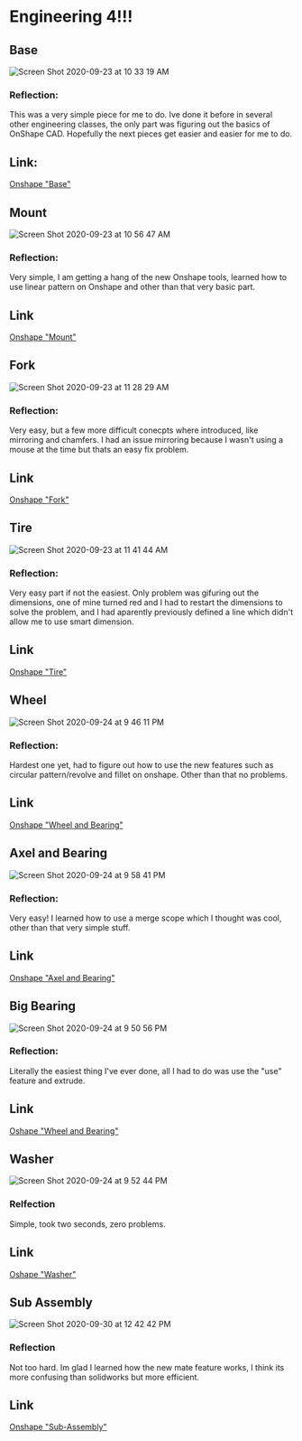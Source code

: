 # Engineering 4!!!

## Base
![Screen Shot 2020-09-23 at 10 33 19 AM](https://user-images.githubusercontent.com/54447117/94028566-eefb1280-fd89-11ea-8633-77556e63be5b.png)
### Reflection: 
This was a very simple piece for me to do. Ive done it before in several other engineering classes, the only part was figuring out the basics of OnShape CAD. Hopefully the next pieces get easier and easier for me to do. 
## Link: 
[Onshape "Base"](https://cvilleschools.onshape.com/documents/09d3efdee8318cc37a1f8ab5/w/d5decb265ca3a97ffa9a8744/e/318692543bd14456ad865737)


## Mount
![Screen Shot 2020-09-23 at 10 56 47 AM](https://user-images.githubusercontent.com/54447117/94030281-a3e1ff00-fd8b-11ea-99f6-fbdcbd56b67b.png)
### Reflection:
Very simple, I am getting a hang of the new Onshape tools, learned how to use linear pattern on Onshape and other than that very basic part.
## Link
[Onshape "Mount"](https://cvilleschools.onshape.com/documents/9889e2e7169161e7f7ceda81/w/bb9cdc6831fca4040694e3a5/e/3d87fab25794aab422a139cb)


## Fork
![Screen Shot 2020-09-23 at 11 28 29 AM](https://user-images.githubusercontent.com/54447117/94034386-f6251f00-fd8f-11ea-8036-e597eedb99b5.png)
### Reflection: 
Very easy, but a few more difficult conecpts where introduced, like mirroring and chamfers. I had an issue mirroring because I wasn't using a mouse at the time but thats an easy fix problem.
## Link
[Onshape "Fork"](https://cvilleschools.onshape.com/documents/2d82c2d2568941822bb77a99/w/87554984acac5bfb0a468095/e/3408b310d3334a8b6263b333)


## Tire
![Screen Shot 2020-09-23 at 11 41 44 AM](https://user-images.githubusercontent.com/54447117/94036203-0f2ecf80-fd92-11ea-8dc1-dc4e1f4dcde6.png)
### Reflection:
Very easy part if not the easiest. Only problem was gifuring out the dimensions, one of mine turned red and I had to restart the dimensions to solve the problem, and I had aparently previously defined a line which didn't allow me to use smart dimension.
## Link
[Onshape "Tire"](https://cvilleschools.onshape.com/documents/895b51b906e2912286b8105f/w/bea4df0faf83d4a2520569c0/e/8760e83f940d42c85af5277d)


## Wheel
![Screen Shot 2020-09-24 at 9 46 11 PM](https://user-images.githubusercontent.com/54447117/94217685-9f633680-feb0-11ea-95ca-64808f5edb2f.png)
### Reflection:
Hardest one yet, had to figure out how to use the new features such as circular pattern/revolve and fillet on onshape. Other than that no problems. 
## Link
[Onshape "Wheel and Bearing"](https://cvilleschools.onshape.com/documents/d0ba8b74ee4a358d852108cb/w/9fccd030e7ed9caebc475e59/e/3a3d9c045e9b5b20c1218612)


## Axel and Bearing
![Screen Shot 2020-09-24 at 9 58 41 PM](https://user-images.githubusercontent.com/54447117/94217905-27e1d700-feb1-11ea-9538-e4aeb4685920.png)
### Reflection:
Very easy! I learned how to use a merge scope which I thought was cool, other than that very simple stuff.
## Link
[Onshape "Axel and Bearing"](https://cvilleschools.onshape.com/documents/20127fe4a38a1193155e7285/w/011e284eb08b746e4b9ba54f/e/80610f470389cecd1caab8ab)


## Big Bearing
![Screen Shot 2020-09-24 at 9 50 56 PM](https://user-images.githubusercontent.com/54447117/94217990-624b7400-feb1-11ea-897d-6ea77a672adf.png)
### Reflection:
Literally the easiest thing I've ever done, all I had to do was use the "use" feature and extrude.
## Link
[Oshape "Wheel and Bearing"](https://cvilleschools.onshape.com/documents/d0ba8b74ee4a358d852108cb/w/9fccd030e7ed9caebc475e59/e/3a3d9c045e9b5b20c1218612)


## Washer
![Screen Shot 2020-09-24 at 9 52 44 PM](https://user-images.githubusercontent.com/54447117/94218159-c40bde00-feb1-11ea-8b9a-7d45f3ecf168.png)
### Relfection
Simple, took two seconds, zero problems.
## Link
[Oshape "Washer"](https://cvilleschools.onshape.com/documents/af707825ad88bce5b600d5a8/w/6b26c14f5fc247e0bdae9395/e/acc8055d748d1aa766cc3297)


## Sub Assembly
![Screen Shot 2020-09-30 at 12 42 42 PM](https://user-images.githubusercontent.com/54447117/94714916-c9867f80-031a-11eb-9e83-21b75dc18942.png)
### Reflection
Not too hard. Im glad I learned how the new mate feature works, I think its more confusing than solidworks but more efficient.
## Link
[Onshape "Sub-Assembly"](https://cvilleschools.onshape.com/documents/09393425546de217f8cbeeee/w/39b826fe79dd43c2bd6eaa2d/e/1f5647e9ab87ac03bfc4d0d9)
